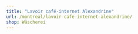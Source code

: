 ```yaml
---
title: "Lavoir café-internet Alexandrine"
url: /montreal/lavoir-cafe-internet-alexandrine/
shop: Wäscherei
---
```


